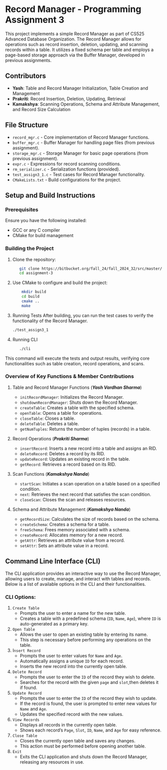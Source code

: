 # Record Manager - Programming Assignment 3

This project implements a simple Record Manager as part of CS525 Advanced Database Organization. The Record Manager allows for operations such as record insertion, deletion, updating, and scanning records within a table. It utilizes a fixed schema per table and employs a page-based storage approach via the Buffer Manager, developed in previous assignments.

## Contributors

- **Yash**: Table and Record Manager Initialization, Table Creation and Management
- **Prakriti**: Record Insertion, Deletion, Updating, Retrieval
- **Kamakshya**: Scanning Operations, Schema and Attribute Management, and Record Size Calculation

## File Structure

- `record_mgr.c` - Core implementation of Record Manager functions.
- `buffer_mgr.c` - Buffer Manager for handling page files (from previous assignment).
- `storage_mgr.c` - Storage Manager for basic page operations (from previous assignment).
- `expr.c` - Expressions for record scanning conditions.
- `rm_serializer.c` - Serialization functions (provided).
- `test_assign3_1.c` - Test cases for Record Manager functionality.
- `CMakeLists.txt` - Build configurations for the project.

## Setup and Build Instructions

### Prerequisites

Ensure you have the following installed:
- GCC or any C compiler
- CMake for build management

### Building the Project

1. Clone the repository:
   ```bash
      git clone https://bitbucket.org/fall_24/fall_2024_32/src/master/
      cd assignment-3
   ```
2. Use CMake to configure and build the project:
   ```bash
       mkdir build
       cd build
       cmake ..
       make
   ```
3. Running Tests
   After building, you can run the test cases to verify the functionality of the Record Manager.
   ```bash
   ./test_assign3_1
   ```
4. Running CLI
   ```bash
      ./cli
   ```
This command will execute the tests and output results, verifying core functionalities such as table creation, record operations, and scans.

### Overview of Key Functions & Member Contributions
1. Table and Record Manager Functions (_**Yash Vardhan Sharma**_)

   - `initRecordManager`: Initializes the Record Manager.
   - `shutdownRecordManager`: Shuts down the Record Manager.
   - `createTable`: Creates a table with the specified schema.
   - `openTable`: Opens a table for operations.
   - `closeTable`: Closes a table.
   - `deleteTable`: Deletes a table.
   - `getNumTuples`: Returns the number of tuples (records) in a table.


2. Record Operations (**_Prakriti Sharma_**)

   - `insertRecord`: Inserts a new record into a table and assigns an RID.
   - `deleteRecord`: Deletes a record by its RID.
   - `updateRecord`: Updates an existing record in the table.
   -  `getRecord`: Retrieves a record based on its RID.


3. Scan Functions (**_Kamakshya Nanda_**)

   - `startScan`: Initiates a scan operation on a table based on a specified condition.
   - `next`: Retrieves the next record that satisfies the scan condition.
   - `closeScan`: Closes the scan and releases resources.

 
4. Schema and Attribute Management (**_Kamakshya Nanda_**)

   - `getRecordSize`: Calculates the size of records based on the schema.
   - `createSchema`: Creates a schema for a table.
   - `freeSchema`: Frees memory associated with a schema.
   - `createRecord`: Allocates memory for a new record.
   - `getAttr`: Retrieves an attribute value from a record.
   - `setAttr`: Sets an attribute value in a record.

## Command Line Interface (CLI)
The CLI application provides an interactive way to use the Record Manager, allowing users to create, manage, and interact with tables and records. Below is a list of available options in the CLI and their functionalities.

### CLI Options:
1. `Create Table`
   - Prompts the user to enter a name for the new table.
   - Creates a table with a predefined schema (`ID`, `Name`, `Age`), where `ID` is auto-generated as a primary key.
2. `Open Table`
   - Allows the user to open an existing table by entering its name.
   - This step is necessary before performing any operations on the table.
3. I`nsert Record`
   - Prompts the user to enter values for `Name` and `Age`.
   - Automatically assigns a unique `ID` for each record.
   - Inserts the new record into the currently open table.
4. `Delete Record`
   - Prompts the user to enter the `ID` of the record they wish to delete.
   - Searches for the record with the given `page` and `slot`,then deletes it if found.
5. `Update Record`
   - Prompts the user to enter the `ID` of the record they wish to update.
   - If the record is found, the user is prompted to enter new values for `Name` and `Age`.
   - Updates the specified record with the new values.
6. `View Records`
   - Displays all records in the currently open table.
   - Shows each record’s `Page`, `Slot`, `ID`, `Name`, and `Age` for easy reference.
7. `Close Table`
   - Closes the currently open table and saves any changes.
   - This action must be performed before opening another table.
8. `Exit`
   - Exits the CLI application and shuts down the Record Manager, releasing any resources in use.
